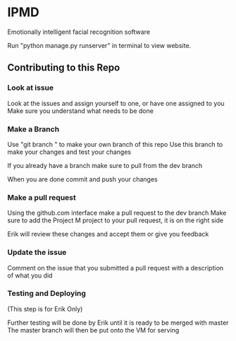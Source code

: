 # IPMD
  Emotionally intelligent facial recognition software

  Run "python manage.py runserver" in terminal to view website.

## Contributing to this Repo

### Look at issue

  Look at the issues and assign yourself to one, or have one assigned to you
  Make sure you understand what needs to be done

### Make a Branch

  Use "git branch <name>" to make your own branch of this repo
  Use this branch to make your changes and test your changes
  
  If you already have a branch make sure to pull from the dev branch
  
  When you are done commit and push your changes
  
  
### Make a pull request

  Using the github.com interface make a pull request to the dev branch
  Make sure to add the Project M project to your pull request, it is on the right side
  
  Erik will review these changes and accept them or give you feedback
  
### Update the issue
  
  Comment on the issue that you submitted a pull request with a description of what you did
  
### Testing and Deploying
(This step is for Erik Only)

  Further testing will be done by  Erik until it is ready to be merged with master
  The master branch will then be put onto the VM for serving
